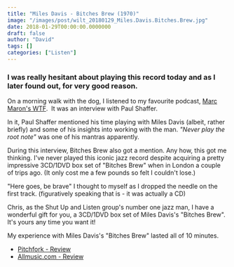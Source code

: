 ```yaml
---
title: "Miles Davis - Bitches Brew (1970)"
image: "/images/post/wilt_20180129_Miles.Davis.Bitches.Brew.jpg"
date: 2018-01-29T00:00:00.0000000
draft: false
author: "David"
tags: []
categories: ["Listen"]
---
```

### I was really hesitant about playing this record today and as I later found out, for very good reason.  
  
On a morning walk with the dog, I listened to my favourite podcast, [Marc Maron's WTF](http://www.wtfpod.com/).  It was an interview with Paul Shaffer.  
  
In it, Paul Shaffer mentioned his time playing with Miles Davis (albeit, rather briefly) and some of his insights into working with the man. *"Never play the root note"* was one of his mantras apparently.  
  
During this interview, Bitches Brew also got a mention. Any how, this got me thinking. I've never played this iconic jazz record despite acquiring a pretty impressive 3CD/1DVD box set of "Bitches Brew" when in London a couple of trips ago. (It only cost me a few pounds so felt I couldn't lose.)

 "Here goes, be brave" I thought to myself as I dropped the needle on the first track. (figuratively speaking that is - it was actually a CD)  
  
Chris, as the Shut Up and Listen group's number one jazz man, I have a wonderful gift for you, a 3CD/1DVD box set of Miles Davis's "Bitches Brew". It's yours any time you want it!

 My experience with Miles Davis's "Bitches Brew" lasted all of 10 minutes.

-  [Pitchfork - Review](https://pitchfork.com/reviews/albums/14623-bitches-brew-legacy-edition/)
-  [Allmusic.com - Review](https://www.allmusic.com/album/bitches-brew-mw0000188019)